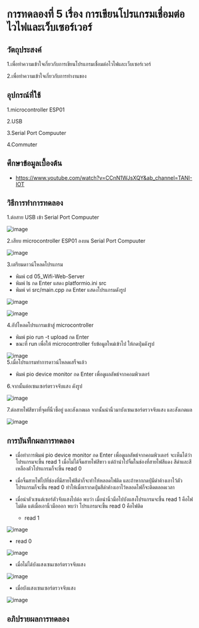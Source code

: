 # การทดลองที่ 5 เรื่อง การเขียนโปรแกรมเชื่อมต่อไวไฟและเว็บเซอร์เวอร์

## วัตถุประสงค์
1.เพื่อทำความเข้าใจเกี่ยวกับการเขียนโปรแกรมเชื่อมต่อไวไฟและเว็บเซอร์เวอร์

2.เพื่อทำความเข้าใจเกี่ยวกับการทำงานของ

## อุปกรณ์ที่ใช้ 
1.microcontroller ESP01

2.USB

3.Serial Port Compuuter

4.Commuter

## ศึกษาข้อมูลเบื้องต้น
* https://www.youtube.com/watch?v=CCnN1WJsXQY&ab_channel=TANI-IOT

## วิธีการทำการทดลอง
1.ต่อสาย USB เข้า Serial Port Compuuter 

![image](https://user-images.githubusercontent.com/80879788/112309445-e9996900-8cd5-11eb-8f4c-da72cbde1663.png)


2.เสียบ microcontroller ESP01 ลงบน Serial Port Compuuter

![image](https://user-images.githubusercontent.com/80879788/112309332-cd95c780-8cd5-11eb-91ec-f39c35bd417c.png)

3.เตรียมดาวน์โหลดโปรแกรม
  * พิมพ์ cd 05_Wifi-Web-Server 
  * พิมพ์ ls กด Enter แสดง platformio.ini src  
  * พิมพ์ vi src/main.cpp กด Enter แสดงโปรแกรมดังรูป

![image](https://user-images.githubusercontent.com/80879788/112378377-6e59a680-8d19-11eb-8f17-e433f647b25e.png)

![image](https://user-images.githubusercontent.com/80879788/112378477-91845600-8d19-11eb-83fe-0e5a5195534f.png)

4.อัปโหลดโปรแกรมเข้าสู่ microcontroller
  * พิมพ์ pio run -t upload กด Enter
  * ขณะที่ run เพื่อให้ microcontroller รับข้อมูลใหม่เข้าไป ให้กดปุ่มดังรูป
  
![image](https://user-images.githubusercontent.com/80879788/112314503-af32ca80-8cdb-11eb-93fa-6a50fb3912f6.png)  
5.เมื่อโปรแกรมทำการดาวน์โหลดเสร็จแล้ว
  * พิมพ์ pio device monitor กด Enter เพื่อดูผลลัพธ์จากคอมพิวเตอร์

6.จากนั้นต่อเซนเซอร์ตรวจจับแสง ดังรูป

![image](https://user-images.githubusercontent.com/80879788/112372079-e8862d00-8d11-11eb-9ade-6c8f9703f542.png)

7.ต่อสายไฟสีขาวที่จุดที่นิ้วชี้อยู่ และสังเกตผล จากนั้นนำนิ้วมาบังเซนเซอร์ตรวจจับแสง และสังเกตผล

![image](https://user-images.githubusercontent.com/80879788/112372466-677b6580-8d12-11eb-84f8-9f6c075dfe84.png)

## การบันทึกผลการทดลอง
* เมื่อทำการพิมพ์ pio device monitor กด Enter เพื่อดูผลลัพธ์จากคอมพิวเตอร์ จะเห็นได้ว่าโปรแกรมจะขึ้น read 1 เมื่อไม่ได้จิ้มสายไฟสีขาว แต่ถ้านำไปจิ้มในช่องที่สายไฟสีแดง สีดำและสีเหลืองตัวโปรแกรมก็จะขึ้น read 0 
* เมื่อจิ้มสายไฟไปที่ช่องที่มีสายไฟสีดำก็จะทำให้หลอดไฟติด และถ้าหากกดปุ่มีดำค้างเอาไว้ตัวโปรแกรมก็จะขึ้น read 0 ทำให้เมื่อเรากดปุ่มสีดำค้างเอาไว้หลอดไฟก็จะติดตลอดเวลา 
* เมื่อนำตัวเซนต์เซอร์ตัวจับแสงไปต่อ พบว่า เมื่อนำนิ้วมือไปบังแสงโปรแกรมจะขึ้น read 1 คือไฟไม่ติด แต่เมื่อเอานิ้วมือออก พบว่า โปรแกรมจะขึ้น read 0 คือไฟติด

  * read 1

![image](https://user-images.githubusercontent.com/80879788/112370685-43b72000-8d10-11eb-944e-f383f3891d6f.png)

  * read 0

![image](https://user-images.githubusercontent.com/80879788/112370799-6812fc80-8d10-11eb-82c4-37a1b3540403.png)

 * เมื่อไม่ได้บังแสงเซนเซอร์ตรวจจับแสง
 
 ![image](https://user-images.githubusercontent.com/80879788/112373771-e9b85980-8d13-11eb-9f4e-b3cb7dbce397.png)

 * เมื่อบังแสงเซนเซอร์ตรวจจับแสง
 
 ![image](https://user-images.githubusercontent.com/80879788/112373981-22f0c980-8d14-11eb-9521-c3dc396e1e03.png)


## อภิปรายผลการทดลอง
